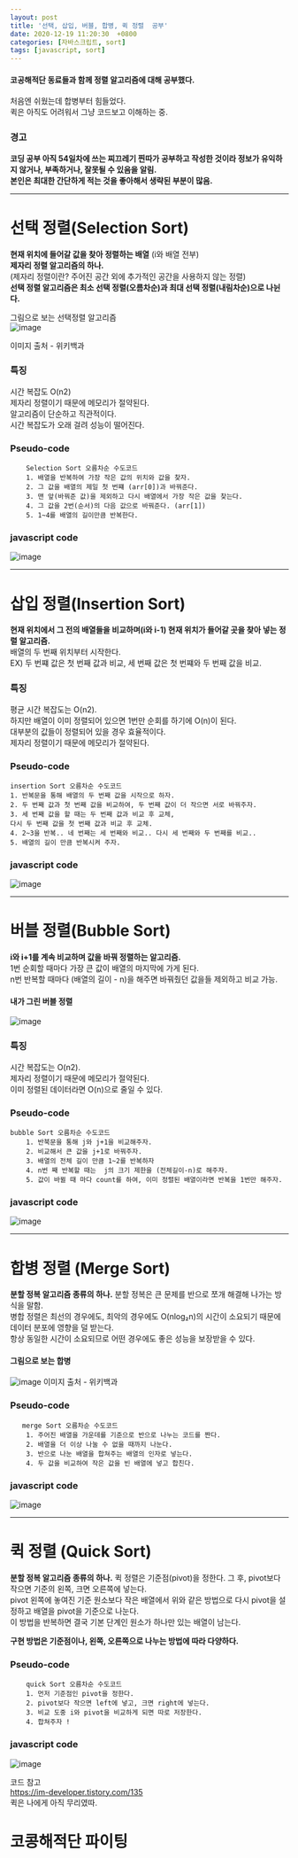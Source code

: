 ```yaml
---
layout: post
title: '선택, 삽입, 버블, 합병, 퀵 정렬  공부'
date: 2020-12-19 11:20:30  +0800
categories: [자바스크립트, sort]
tags: [javascript, sort]
---
```


#### **코공해적단 동료들과 함께 정렬 알고리즘에 대해 공부했다.**

처음엔 쉬웠는데 합병부터 힘들었다.  
퀵은 아직도 어려워서 그냥 코드보고 이해하는 중.

### **경고**

**코딩 공부 아직 54일차에 쓰는 찌끄레기 찐따가 공부하고 작성한 것이라 정보가 유익하지 않거나, 부족하거나, 잘못될 수 있음을 알림.**  
**본인은 최대한 간단하게 적는 것을 좋아해서 생략된 부분이 많음.**

---

# **선택 정렬(Selection Sort)**

**현재 위치에 들어갈 값을 찾아 정렬하는 배열** (i와 배열 전부)  
**제자리 정렬 알고리즘의 하나.**  
(제자리 정렬이란? 주어진 공간 외에 추가적인 공간을 사용하지 않는 정렬)  
**선택 정렬 알고리즘은 최소 선택 정렬(오름차순)과 최대 선택 정렬(내림차순)으로 나뉜다.**

그림으로 보는 선택정렬 알고리즘  
![image](/assets/img/sample/sort1.gif)

이미지 출처 - 위키백과

### **특징**

시간 복잡도 O(n2)  
제자리 정렬이기 때문에 메모리가 절약된다.  
알고리즘이 단순하고 직관적이다.  
시간 복잡도가 오래 걸려 성능이 떨어진다.

### **Pseudo-code**

```
    Selection Sort 오름차순 수도코드
    1. 배열을 반복하여 가장 작은 값의 위치와 값을 찾자.
    2. 그 값을 배열의 제일 첫 번쨰 (arr[0])과 바꿔준다.
    3. 맨 앞(바꿔준 값)을 제외하고 다시 배열에서 가장 작은 값을 찾는다.
    4. 그 값을 2번(순서)의 다음 값으로 바꿔준다. (arr[1])
    5. 1~4를 배열의 길이만큼 반복한다.
```

### **javascript code**

![image](/assets/img/sample/sort2.png)

---

# **삽입 정렬(Insertion Sort)**

**현재 위치에서 그 전의 배열들을 비교하며(i와 i-1) 현재 위치가 들어갈 곳을 찾아 넣는 정렬 알고리즘.**  
배열의 두 번째 위치부터 시작한다.  
EX) 두 번쨰 값은 첫 번째 값과 비교, 세 번째 값은 첫 번쨰와 두 번째 값을 비교.

### **특징**

평균 시간 복잡도는 O(n2).  
하지만 배열이 이미 정렬되어 있으면 1번만 순회를 하기에 O(n)이 된다.  
대부분의 값들이 정렬되어 있을 경우 효율적이다.  
제자리 정렬이기 때문에 메모리가 절약된다.

### **Pseudo-code**

```
insertion Sort 오름차순 수도코드
1. 반복문을 통해 배열의 두 번째 값을 시작으로 하자.
2. 두 번째 값과 첫 번째 값을 비교하여, 두 번째 값이 더 작으면 서로 바꿔주자.
3. 세 번째 값을 할 때는 두 번째 값과 비교 후 교체,
다시 두 번째 값을 첫 번째 값과 비교 후 교체.
4. 2~3을 반복.. 네 번째는 세 번째와 비교.. 다시 세 번째와 두 번째를 비교..
5. 배열의 길이 만큼 반복시켜 주자.
```

### **javascript code**

![image](/assets/img/sample/sort3.png)

---

# **버블 정렬(Bubble Sort)**

**i와 i+1를 계속 비교하며 값을 바꿔 정렬하는 알고리즘.**  
1번 순회할 때마다 가장 큰 값이 배열의 마지막에 가게 된다.  
n번 반복할 때마다 (배열의 길이 - n)을 해주면 바꿔줬던 값을들 제외하고 비교 가능.

#### **내가 그린 버블 정렬**

![image](/assets/img/sample/sort4.png)

### **특징**

시간 복잡도는 O(n2).  
제자리 정렬이기 때문에 메모리가 절약된다.  
이미 정렬된 데이터라면 O(n)으로 줄일 수 있다.

### **Pseudo-code**

```
bubble Sort 오름차순 수도코드
    1. 반북문을 통해 j와 j+1을 비교해주자.
    2. 비교해서 큰 값을 j+1로 바꿔주자.
    3. 배열의 전체 길이 만큼 1~2를 반복하자
    4. n번 째 반복할 때는  j의 크기 제한을 (전체길이-n)로 해주자.
    5. 값이 바뀔 때 마다 count를 하여, 이미 정렬된 배열이라면 반복을 1번만 해주자.
```

### **javascript code**

![image](/assets/img/sample/sort5.png)

---

# **합병 정렬 (Merge Sort)**

**분할 정복 알고리즘 종류의 하나.**
분할 정복은 큰 문제를 반으로 쪼개 해결해 나가는 방식을 말함.  
병합 정렬은 최선의 경우에도, 최악의 경우에도 O(nlog₂n)의 시간이 소요되기 때문에 데이터 분포에 영향을 덜 받는다.  
항상 동일한 시간이 소요되므로 어떤 경우에도 좋은 성능을 보장받을 수 있다.

#### **그림으로 보는 합병**

![image](/assets/img/sample/sort6.gif)
이미지 출처 - 위키백과

### **Pseudo-code**

```
   merge Sort 오름차순 수도코드
    1. 주어진 배열을 가운데를 기준으로 반으로 나누는 코드를 짠다.
    2. 배열을 더 이상 나눌 수 없을 때까지 나눈다.
    3. 반으로 나눈 배열을 합쳐주는 배열의 인자로 넣는다.
    4. 두 값을 비교하여 작은 값을 빈 배열에 넣고 합친다.
```

### **javascript code**

![image](/assets/img/sample/sort7.png)

---

# **퀵 정렬 (Quick Sort)**

**분할 정복 알고리즘 종류의 하나.**
퀵 정렬은 기준점(pivot)을 정한다. 그 후, pivot보다 작으면 기준의 왼쪽, 크면 오른쪽에 넣는다.  
pivot 왼쪽에 놓여진 기준 원소보다 작은 배열에서 위와 같은 방법으로 다시 pivot을 설정하고 배열을 pivot을 기준으로 나눈다.  
이 방법을 반복하면 결국 기본 단계인 원소가 하나만 있는 배열이 남는다.

**구현 방법은 기준점이나, 왼쪽, 오른쪽으로 나누는 방법에 따라 다양하다.**

### **Pseudo-code**

```
    quick Sort 오름차순 수도코드
    1. 먼저 기준점인 pivot을 정한다.
    2. pivot보다 작으면 left에 넣고, 크면 right에 넣는다.
    3. 비교 도중 i와 pivot을 비교하게 되면 따로 저장한다.
    4. 합쳐주자 !
```

### **javascript code**

![image](/assets/img/sample/sort8.png)

코드 참고  
https://im-developer.tistory.com/135  
퀵은 나에게 아직 무리였따.

# **코콩해적단 파이팅**
